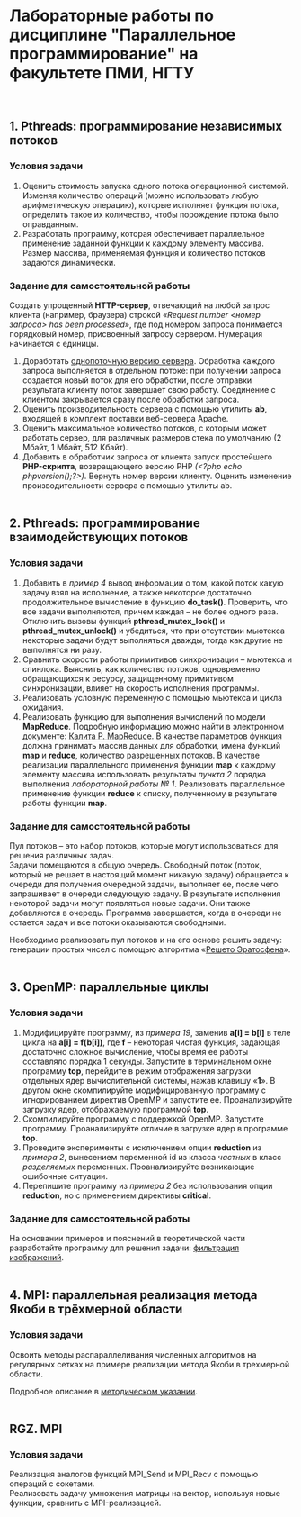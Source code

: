 # Лабораторные работы по дисциплине "Параллельное программирование" на факультете ПМИ, НГТУ
&nbsp;  

## 1. Pthreads: программирование независимых потоков
### Условия задачи

1) Оценить стоимость запуска одного потока операционной системой. Изменяя количество операций (можно использовать любую арифметическую 
операцию), которые исполняет функция потока, определить такое их количество, чтобы порождение потока было оправданным.
2) Разработать программу, которая обеспечивает параллельное применение заданной функции к каждому элементу массива. Размер массива, 
применяемая функция и количество потоков задаются динамически.

### Задание для самостоятельной работы

Создать упрощенный **HTTP-сервер**, отвечающий на любой запрос клиента (например, браузера) строкой *«Request number <номер запроса> 
has been processed»*, где под номером запроса понимается порядковый номер, присвоенный запросу сервером. Нумерация начинается с единицы.
1) Доработать 
[однопоточную версию сервера](http://rosettacode.org/wiki/Hello_world/Web_server#C "Hello world/Web server"). 
Обработка каждого запроса выполняется в отдельном потоке: при получении запроса создается новый поток для его обработки, после отправки результата клиенту поток завершает свою работу. Соединение с клиентом закрывается сразу после обработки запроса.
2) Оценить производительность сервера с помощью утилиты **ab**, входящей в комплект поставки веб-сервера Apache.
3) Оценить максимальное количество потоков, с которым может работать сервер, для различных размеров стека по умолчанию (2 Мбайт, 1 Мбайт, 512 Кбайт).
4) Добавить в обработчик запроса от клиента запуск простейшего **PHP-скрипта**, возвращающего версию PHP *(\<?php echo phpversion();?\>)*. 
Вернуть номер версии клиенту. Оценить изменение производительности сервера с помощью утилиты ab.  
&nbsp;  


## 2. Pthreads: программирование взаимодействующих потоков
### Условия задачи
  
1) Добавить в *пример 4* вывод информации о том, какой поток какую задачу взял на исполнение, а также некоторое достаточно продолжительное вычисление в функцию **do_task()**. Проверить, что все задачи выполняются, причем каждая – не более одного раза. Отключить вызовы функций **pthread_mutex_lock()** и **pthread_mutex_unlock()** и убедиться, что при отсутствии мьютекса некоторые задачи будут выполняться дважды, тогда как другие не выполнятся ни разу.
2) Сравнить скорости работы примитивов синхронизации – мьютекса и спинлока. Выяснить, как количество потоков, одновременно обращающихся к ресурсу, защищенному примитивом синхронизации, влияет на скорость исполнения программы.
3) Реализовать условную переменную с помощью мьютекса и цикла ожидания.
4) Реализовать функцию для выполнения вычислений по модели **MapReduce**. Подробную информацию можно найти в электронном документе: [Калита Р. MapReduce](http://regfordev.blogspot.com/2015/09/mapreduce.html#.XmUX76gzaCo "Блог о разработке, программировании на С#/.NET, и не только."). 
В качестве параметров функция должна принимать массив данных для обработки, имена функций **map** и **reduce**, количество разрешенных потоков. В качестве реализации параллельного применения функции **map** к каждому элементу массива использовать результаты *пункта 2* порядка выполнения *лабораторной работы № 1*. Реализовать параллельное применение функции **reduce** к списку, полученному в результате работы функции **map**.

### Задание для самостоятельной работы  

Пул потоков – это набор потоков, которые могут использоваться для решения различных задач.  
Задачи помещаются в общую очередь. Свободный поток (поток, который не решает в настоящий момент никакую задачу) обращается к очереди для получения очередной задачи, выполняет ее, после чего запрашивает в очереди следующую задачу. В результате исполнения некоторой задачи могут появляться новые задачи. Они также добавляются в очередь. Программа завершается, когда в очереди не остается задач и все потоки оказываются свободными.  

Необходимо реализовать пул потоков и на его основе решить задачу: генерации простых чисел с помощью алгоритма 
«[Решето Эратосфена](https://en.wikipedia.org/wiki/Sieve_of_Eratosthenes "Sieve of Eratosthenes")».  
&nbsp;  


## 3. OpenMP: параллельные циклы
### Условия задачи
  
1) Модифицируйте программу, из *примера 19*, заменив **a[i] = b[i]** в теле цикла на **a[i] = f(b[i])**, где **f** – некоторая чистая функция, задающая достаточно сложное вычисление, чтобы время ее работы составляло порядка 1 секунды. Запустите в терминальном окне программу **top**, перейдите в режим отображения загрузки отдельных ядер вычислительной системы, нажав клавишу «**1**». В другом окне скомпилируйте модифицированную программу с игнорированием директив OpenMP и запустите ее. Проанализируйте загрузку ядер, отображаемую программой **top**.
2) Скомпилируйте программу с поддержкой OpenMP. Запустите программу. Проанализируйте отличие в загрузке ядер в программе **top**.
3) Проведите эксперименты с исключением опции **reduction** из *примера 2*, вынесением переменной id из класса *частных* в класс *разделяемых* переменных. Проанализируйте возникающие ошибочные ситуации.
4) Перепишите программу из *примера 2* без использования опции **reduction**, но с применением директивы **critical**.

### Задание для самостоятельной работы 
  
На основании примеров и пояснений в теоретической части разработайте программу для решения задачи:
[фильтрация изображений](https://www.intuit.ru/studies/courses/993/163/lecture/4505 "Алгоритмические основы растровой графики").  
&nbsp;  


## 4. MPI: параллельная реализация метода Якоби в трёхмерной области
### Условия задачи
Освоить методы распараллеливания численных алгоритмов на регулярных сетках на примере реализации метода Якоби в трехмерной области.

Подробное описание в [методическом указании](https://drive.google.com/open?id=1ZW6Y2M4X9_9OCCpup0FWqHTr_sgb4H6K).  
&nbsp;  


## RGZ. MPI
### Условия задачи
Реализация аналогов функций MPI_Send и MPI_Recv с помощью операций с сокетами.  
Реализовать задачу умножения матрицы на вектор, используя новые функции, сравнить с MPI-реализацией.
